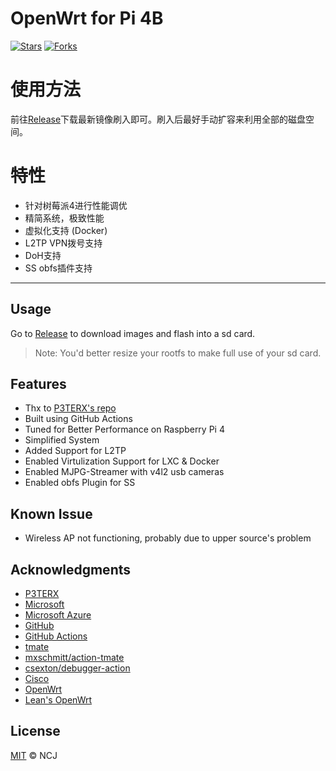 # OpenWrt for Pi 4B

[![Stars](https://img.shields.io/github/stars/iamNCJ/Openwrt-Pi4.svg?label=Stars&style=social)](https://github.com/iamNCJ/Openwrt-Pi4/stargazers) [![Forks](https://img.shields.io/github/forks/iamNCJ/Openwrt-Pi4.svg?label=Fork&style=social)](https://github.com/iamNCJ/Openwrt-Pi4/network/members)

# 使用方法

前往[Release](https://github.com/iamNCJ/Openwrt-Pi4/releases)下载最新镜像刷入即可。刷入后最好手动扩容来利用全部的磁盘空间。

# 特性

- 针对树莓派4进行性能调优
- 精简系统，极致性能
- 虚拟化支持 (Docker)
- L2TP VPN拨号支持
- DoH支持
- SS obfs插件支持

---

## Usage

Go to [Release](https://github.com/iamNCJ/Openwrt-Pi4/releases) to download images and flash into a sd card.

> Note: You'd better resize your rootfs to make full use of your sd card.

## Features

- Thx to [P3TERX's repo](https://github.com/P3TERX/Actions-OpenWrt)
- Built using GitHub Actions
- Tuned for Better Performance on Raspberry Pi 4
- Simplified System
- Added Support for L2TP
- Enabled Virtulization Support for LXC & Docker
- Enabled MJPG-Streamer with v4l2 usb cameras
- Enabled obfs Plugin for SS

## Known Issue

- Wireless AP not functioning, probably due to upper source's problem

## Acknowledgments

- [P3TERX](https://github.com/P3TERX)
- [Microsoft](https://www.microsoft.com)
- [Microsoft Azure](https://azure.microsoft.com)
- [GitHub](https://github.com)
- [GitHub Actions](https://github.com/features/actions)
- [tmate](https://github.com/tmate-io/tmate)
- [mxschmitt/action-tmate](https://github.com/mxschmitt/action-tmate)
- [csexton/debugger-action](https://github.com/csexton/debugger-action)
- [Cisco](https://www.cisco.com/)
- [OpenWrt](https://github.com/openwrt/openwrt)
- [Lean's OpenWrt](https://github.com/coolsnowwolf/lede)

## License

[MIT](https://github.com/iamNCJ/Openwrt-Pi4/blob/master/LICENSE) © NCJ

